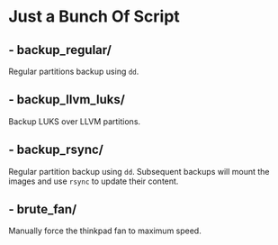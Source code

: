 # Just a Bunch Of Script

## - backup_regular/

Regular partitions backup using `dd`.

## - backup_llvm_luks/

Backup LUKS over LLVM partitions.

## - backup_rsync/

Regular partition backup using `dd`. Subsequent backups will mount the images and use `rsync` to update their content.

## - brute_fan/

Manually force the thinkpad fan to maximum speed.